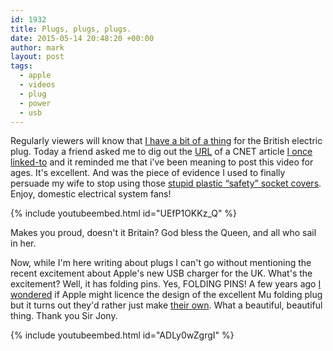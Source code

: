 ```yaml
---
id: 1932
title: Plugs, plugs, plugs.
date: 2015-05-14 20:48:20 +00:00
author: mark
layout: post
tags:
  - apple
  - videos
  - plug
  - power
  - usb
---
```

Regularly viewers will know that [I have a bit of a thing](/blog/tags#plug) for the British electric plug. Today a friend asked me to dig out the [URL](http://www.cnet.com/uk/news/plug-versus-plug/) of a CNET article [I once linked-to](/blog/2012/05/the-great-british-plug/) and it reminded me that i've been meaning to post this video for ages. It's excellent. And was the piece of evidence I used to finally persuade my wife to stop using those [stupid plastic &#8220;safety&#8221; socket covers](http://www.fatallyflawed.org.uk). Enjoy, domestic electrical system fans!

{% include youtubeembed.html id="UEfP1OKKz_Q" %}

Makes you proud, doesn't it Britain? God bless the Queen, and all who sail in her.

Now, while I'm here writing about plugs I can't go without mentioning the recent excitement about Apple's new USB charger for the UK. What's the excitement? Well, it has folding pins. Yes, FOLDING PINS! A few years ago [I wondered](/blog/2012/03/folding-plug/) if Apple might licence the design of the excellent Mu folding plug but it turns out they'd rather just make [their own](http://store.apple.com/uk/product/MGRL2B/A/apple-5w-usb-power-adapter-folding-pins). What a beautiful, beautiful thing. Thank you Sir Jony.

{% include youtubeembed.html id="ADLy0wZgrgI" %}
